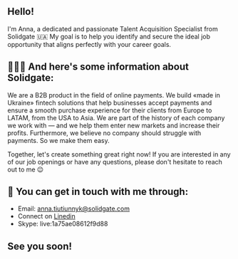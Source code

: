 ## Hello! 
I'm Anna, a dedicated and passionate Talent Acquisition Specialist from Solidgate 🇺🇦
My goal is to help you identify and secure the ideal job opportunity that aligns perfectly with your career goals.

## 👩🏻‍💻 And here's some information about Solidgate:
We are a B2B product in the field of online payments. We build «made in Ukraine» fintech solutions that help businesses accept payments and ensure a smooth purchase experience for their clients from Europe to LATAM, from the USA to Asia. 
We are part of the history of each company we work with — and we help them enter new markets and increase their profits. Furthermore, we believe no company should struggle with payments. So we make them easy.

Together, let's create something great right now! If you are interested in any of our job openings or have any questions, please don't hesitate to reach out to me 😉

## 📩 You can get in touch with me through:
- Email: anna.tiutiunnyk@solidgate.com 
- Connect on <a href="https://www.linkedin.com/in/annatiutiunnyk/">Linedin</a>
- Skype: live:1a75ae08612f9d88

## See you soon!

